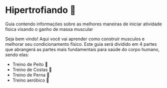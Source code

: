 # Hipertrofiando :muscle: 
Guia contendo informações sobre as melhores maneiras de iniciar atividade física visando o ganho de massa muscular

Seja bem vindo! Aqui você vai aprender como construir musculos e melhorar seu condicionamento físico. Este guia será dividido em 4 partes que abrangerá as partes mais fundamentais para saúde do corpo humano, sendo elas:



- Treino de Peito :chestnut:
- Treino de Costas  :muscle:
- Treino de Perna :footprints:
- Treino aeróbico :running:

